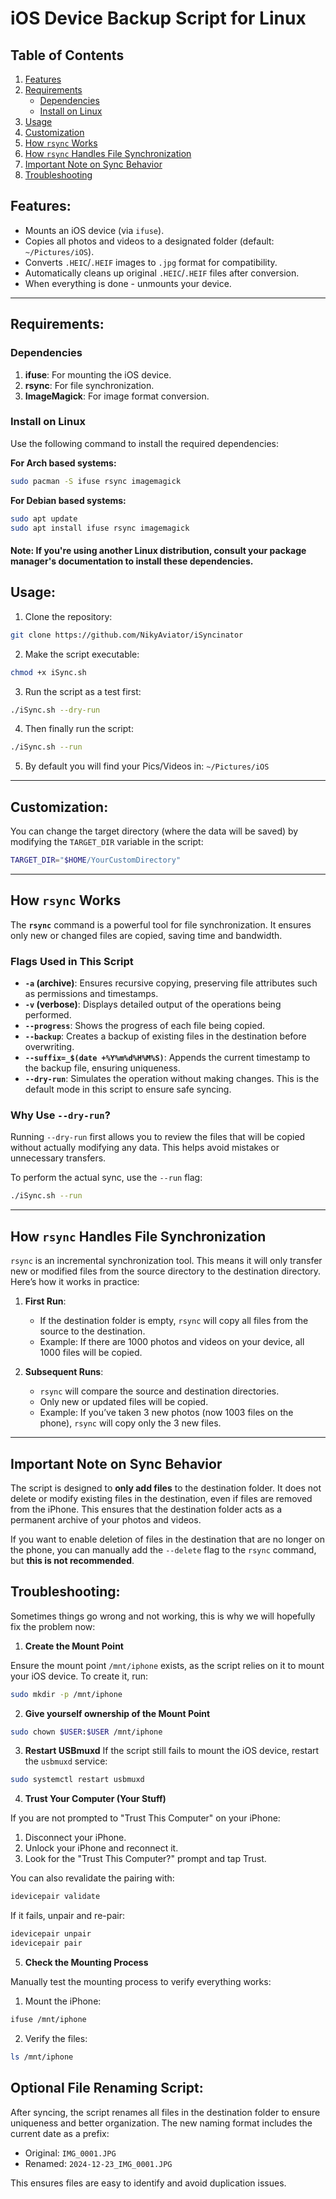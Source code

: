# iOS Device Backup Script for Linux

## Table of Contents

1. [Features](#features)
2. [Requirements](#requirements)
   - [Dependencies](#dependencies)
   - [Install on Linux](#install-on-linux)
3. [Usage](#usage)
4. [Customization](#customization)
5. [How `rsync` Works](#how-rsync-works)
6. [How `rsync` Handles File Synchronization](#how-rsync-handles-file-synchronization)
7. [Important Note on Sync Behavior](#important-note-on-sync-behavior)
8. [Troubleshooting](#troubleshooting)

## Features:

- Mounts an iOS device (via `ifuse`).
- Copies all photos and videos to a designated folder (default: `~/Pictures/iOS`).
- Converts `.HEIC`/`.HEIF` images to `.jpg` format for compatibility.
- Automatically cleans up original `.HEIC`/`.HEIF` files after conversion.
- When everything is done - unmounts your device.

---

## Requirements:

### Dependencies

1. **ifuse**: For mounting the iOS device.
2. **rsync**: For file synchronization.
3. **ImageMagick**: For image format conversion.

### Install on Linux

Use the following command to install the required dependencies:

**For Arch based systems:**

```bash
sudo pacman -S ifuse rsync imagemagick
```

**For Debian based systems:**

```bash
sudo apt update
sudo apt install ifuse rsync imagemagick
```

#### Note: If you're using another Linux distribution, consult your package manager's documentation to install these dependencies.

## Usage:

1. Clone the repository:

```bash
git clone https://github.com/NikyAviator/iSyncinator
```

2. Make the script executable:

```bash
chmod +x iSync.sh
```

3. Run the script as a test first:

```bash
./iSync.sh --dry-run
```

4. Then finally run the script:

```bash
./iSync.sh --run
```

5. By default you will find your Pics/Videos in: `~/Pictures/iOS `

---

## Customization:

You can change the target directory (where the data will be saved)
by modifying the `TARGET_DIR` variable in the script:

```bash
TARGET_DIR="$HOME/YourCustomDirectory"
```

---

## How `rsync` Works

The **`rsync`** command is a powerful tool for file synchronization. It ensures only new or changed files are copied, saving time and bandwidth.

### Flags Used in This Script

- **`-a` (archive)**: Ensures recursive copying, preserving file attributes such as permissions and timestamps.
- **`-v` (verbose)**: Displays detailed output of the operations being performed.
- **`--progress`**: Shows the progress of each file being copied.
- **`--backup`**: Creates a backup of existing files in the destination before overwriting.
- **`--suffix=_$(date +%Y%m%d%H%M%S)`**: Appends the current timestamp to the backup file, ensuring uniqueness.
- **`--dry-run`**: Simulates the operation without making changes. This is the default mode in this script to ensure safe syncing.

### Why Use `--dry-run`?

Running `--dry-run` first allows you to review the files that will be copied without actually modifying any data. This helps avoid mistakes or unnecessary transfers.

To perform the actual sync, use the `--run` flag:

```bash
./iSync.sh --run
```

---

## How `rsync` Handles File Synchronization

`rsync` is an incremental synchronization tool. This means it will only transfer new or modified files from the source directory to the destination directory. Here’s how it works in practice:

1. **First Run**:

   - If the destination folder is empty, `rsync` will copy all files from the source to the destination.
   - Example: If there are 1000 photos and videos on your device, all 1000 files will be copied.

2. **Subsequent Runs**:
   - `rsync` will compare the source and destination directories.
   - Only new or updated files will be copied.
   - Example: If you’ve taken 3 new photos (now 1003 files on the phone), `rsync` will copy only the 3 new files.

---

## Important Note on Sync Behavior

The script is designed to **only add files** to the destination folder. It does not delete or modify existing files in the destination, even if files are removed from the iPhone. This ensures that the destination folder acts as a permanent archive of your photos and videos.

If you want to enable deletion of files in the destination that are no longer on the phone, you can manually add the `--delete` flag to the `rsync` command, but **this is not recommended**.

## Troubleshooting:

Sometimes things go wrong and not working, this is why we will hopefully fix the problem now:

1. **Create the Mount Point**

Ensure the mount point `/mnt/iphone` exists, as the script relies on it to mount your iOS device. To create it, run:

```bash
sudo mkdir -p /mnt/iphone
```

2. **Give yourself ownership of the Mount Point**

```bash
sudo chown $USER:$USER /mnt/iphone
```

3. **Restart USBmuxd**
   If the script still fails to mount the iOS device, restart the `usbmuxd` service:

```bash
sudo systemctl restart usbmuxd
```

4. **Trust Your Computer (Your Stuff)**

If you are not prompted to "Trust This Computer" on your iPhone:

1. Disconnect your iPhone.
2. Unlock your iPhone and reconnect it.
3. Look for the "Trust This Computer?" prompt and tap Trust.

You can also revalidate the pairing with:

```bash
idevicepair validate
```

If it fails, unpair and re-pair:

```bash
idevicepair unpair
idevicepair pair
```

5. **Check the Mounting Process**

Manually test the mounting process to verify everything works:

1. Mount the iPhone:

```bash
ifuse /mnt/iphone
```

2. Verify the files:

```bash
ls /mnt/iphone
```

## Optional File Renaming Script:

After syncing, the script renames all files in the destination folder to ensure uniqueness and better organization. The new naming format includes the current date as a prefix:

- Original: `IMG_0001.JPG`
- Renamed: `2024-12-23_IMG_0001.JPG`

This ensures files are easy to identify and avoid duplication issues.
